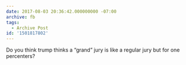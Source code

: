 ```yaml
---
date: 2017-08-03 20:36:42.000000000 -07:00
archive: fb
tags: 
  - Archive Post
id: '1501817802'
---
```


Do you think trump thinks a “grand” jury is like a regular jury but for one percenters?
